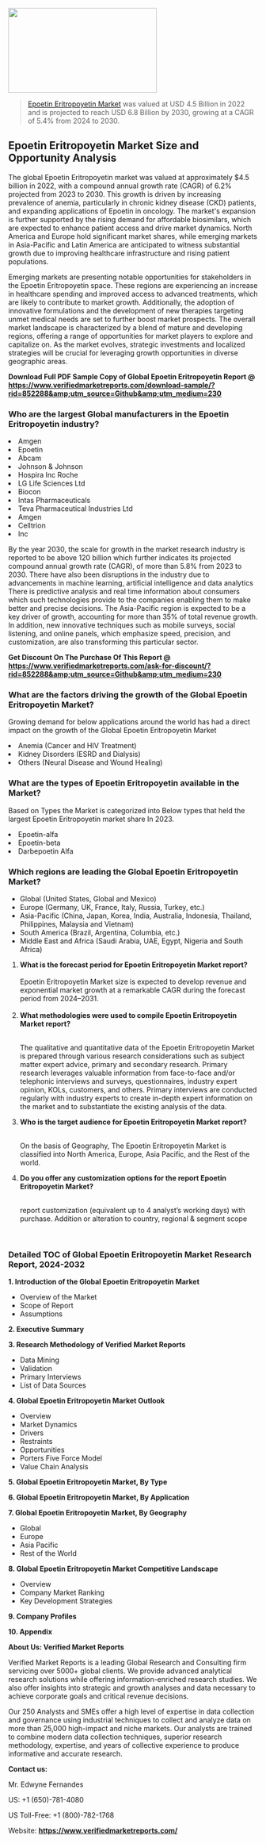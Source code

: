 <img src="https://ffe5etoiles.com/wp-content/uploads/2024/12/MST1-300x171.png" alt="" width="300" height="171" class="alignnone size-medium wp-image-20088" /><blockquote><p><p><a href="https://www.verifiedmarketreports.com/download-sample/?rid=852288&utm_source=Github&utm_medium=230" target="_blank">Epoetin Eritropoyetin Market</a> was valued at USD 4.5 Billion in 2022 and is projected to reach USD 6.8 Billion by 2030, growing at a CAGR of 5.4% from 2024 to 2030.</p></blockquote><p><h2>Epoetin Eritropoyetin Market Size and Opportunity Analysis</h2><p>The global Epoetin Eritropoyetin market was valued at approximately $4.5 billion in 2022, with a compound annual growth rate (CAGR) of 6.2% projected from 2023 to 2030. This growth is driven by increasing prevalence of anemia, particularly in chronic kidney disease (CKD) patients, and expanding applications of Epoetin in oncology. The market's expansion is further supported by the rising demand for affordable biosimilars, which are expected to enhance patient access and drive market dynamics. North America and Europe hold significant market shares, while emerging markets in Asia-Pacific and Latin America are anticipated to witness substantial growth due to improving healthcare infrastructure and rising patient populations.</p><p>Emerging markets are presenting notable opportunities for stakeholders in the Epoetin Eritropoyetin space. These regions are experiencing an increase in healthcare spending and improved access to advanced treatments, which are likely to contribute to market growth. Additionally, the adoption of innovative formulations and the development of new therapies targeting unmet medical needs are set to further boost market prospects. The overall market landscape is characterized by a blend of mature and developing regions, offering a range of opportunities for market players to explore and capitalize on. As the market evolves, strategic investments and localized strategies will be crucial for leveraging growth opportunities in diverse geographic areas.</p></p><p class=""><strong>Download Full PDF Sample Copy of Global Epoetin Eritropoyetin Report @ <a href="https://www.verifiedmarketreports.com/download-sample/?rid=852288&amp;utm_source=Github&amp;utm_medium=230" target="_blank">https://www.verifiedmarketreports.com/download-sample/?rid=852288&amp;utm_source=Github&amp;utm_medium=230</a></strong></p><h3 id="" class="">Who are the largest Global manufacturers in the Epoetin Eritropoyetin industry?</h3><p><li>Amgen</li><li> Epoetin</li><li> Abcam</li><li> Johnson & Johnson</li><li> Hospira Inc Roche</li><li> LG Life Sciences Ltd</li><li> Biocon</li><li> Intas Pharmaceuticals</li><li> Teva Pharmaceutical Industries Ltd</li><li> Amgen</li><li> Celltrion</li><li> Inc</li></p><div class=""><div class="" dir="" data-message-author-role="" data-message-id="" data-message-model-slug=""><div class=""><div class=""><div class=""><div class="" dir="" data-message-author-role="" data-message-id="" data-message-model-slug=""><div class=""><div class=""><p>By the year 2030, the scale for growth in the market research industry is reported to be above 120 billion which further indicates its projected compound annual growth rate (CAGR), of more than 5.8% from 2023 to 2030. There have also been disruptions in the industry due to advancements in machine learning, artificial intelligence and data analytics There is predictive analysis and real time information about consumers which such technologies provide to the companies enabling them to make better and precise decisions. The Asia-Pacific region is expected to be a key driver of growth, accounting for more than 35% of total revenue growth. In addition, new innovative techniques such as mobile surveys, social listening, and online panels, which emphasize speed, precision, and customization, are also transforming this particular sector.</p><p><strong>Get Discount On The Purchase Of This Report @&nbsp; <a href="https://www.verifiedmarketreports.com/ask-for-discount/?rid=852288&amp;utm_source=Github&amp;utm_medium=230" target="_blank">https://www.verifiedmarketreports.com/ask-for-discount/?rid=852288&amp;utm_source=Github&amp;utm_medium=230</a></strong></p></div></div></div></div></div></div></div></div><h3 id="" class="">What are the factors driving the growth of the Global Epoetin Eritropoyetin Market?</h3><p id="" class="">Growing demand for below applications around the world has had a direct impact on the growth of the Global Epoetin Eritropoyetin Market</p><p id="" class=""><li>Anemia (Cancer and HIV Treatment)</li><li> Kidney Disorders (ESRD and Dialysis)</li><li> Others (Neural Disease and Wound Healing)</li></p><h3 id="" class="">What are the types of Epoetin Eritropoyetin available in the Market?</h3><p id="" class="">Based on Types the Market is categorized into Below types that held the largest Epoetin Eritropoyetin market share In 2023.</p><p id="" class=""><li>Epoetin-alfa</li><li> Epoetin-beta</li><li> Darbepoetin Alfa</li></p><h3 id="" class="">Which regions are leading the Global Epoetin Eritropoyetin Market?</h3><ul><li>Global (United States, Global and Mexico)</li><li>Europe (Germany, UK, France, Italy, Russia, Turkey, etc.)</li><li>Asia-Pacific (China, Japan, Korea, India, Australia, Indonesia, Thailand, Philippines, Malaysia and Vietnam)</li><li>South America (Brazil, Argentina, Columbia, etc.)</li><li>Middle East and Africa (Saudi Arabia, UAE, Egypt, Nigeria and South Africa)</li></ul><p><ol><li><strong>What is the forecast period for Epoetin Eritropoyetin Market report?<br /></strong><br /><span data-sheets-root="1" data-sheets-value="{&quot;1&quot;:2,&quot;2&quot;:&quot;XXXX size is expected to develop revenue and exponential market growth at a remarkable CAGR during the forecast period from 2024&ndash;2030.&quot;}" data-sheets-userformat="{&quot;2&quot;:12674,&quot;4&quot;:{&quot;1&quot;:2,&quot;2&quot;:16776960},&quot;10&quot;:2,&quot;11&quot;:0,&quot;15&quot;:&quot;Arial&quot;,&quot;16&quot;:12}">Epoetin Eritropoyetin Market size is expected to develop revenue and exponential market growth at a remarkable CAGR during the forecast period from 2024&ndash;2031.</span><br /><br /></li><li><strong>What methodologies were used to compile Epoetin Eritropoyetin Market report?<br /><br /></strong><p>The qualitative and quantitative data of the&nbsp;Epoetin Eritropoyetin Market is prepared through various research considerations such as subject matter expert advice, primary and secondary research. Primary research leverages valuable information from face-to-face and/or telephonic interviews and surveys, questionnaires, industry expert opinion, KOLs, customers, and others. Primary interviews are conducted regularly with industry experts to create in-depth expert information on the market and to substantiate the existing analysis of the data.&nbsp;</p></li><li><strong>Who is the target audience for Epoetin Eritropoyetin Market report?<br /><br /></strong><p>On the basis of Geography, The&nbsp;Epoetin Eritropoyetin Market is classified into North America, Europe, Asia Pacific, and the Rest of the world.</p></li><li><strong>Do you offer any customization options for the report Epoetin Eritropoyetin Market?<br /><br /></strong><p>report customization (equivalent up to 4 analyst&rsquo;s working days) with purchase. Addition or alteration to country, regional &amp; segment scope</p><p>&nbsp;</p></li></ol></p><h3 id="" class="">Detailed TOC of Global Epoetin Eritropoyetin Market Research Report, 2024-2032</h3><p id="" class=""><strong>1. Introduction of the Global Epoetin Eritropoyetin Market</strong></p><ul><li>Overview of the Market</li><li>Scope of Report</li><li>Assumptions</li></ul><p id="" class=""><strong>2. Executive Summary</strong></p><p id="" class=""><strong>3. Research Methodology of&nbsp;Verified Market Reports</strong></p><ul><li>Data Mining</li><li>Validation</li><li>Primary Interviews</li><li>List of Data Sources</li></ul><p id="" class=""><strong>4. Global Epoetin Eritropoyetin Market Outlook</strong></p><ul><li>Overview</li><li>Market Dynamics</li><li>Drivers</li><li>Restraints</li><li>Opportunities</li><li>Porters Five Force Model</li><li>Value Chain Analysis</li></ul><p id="" class=""><strong>5. Global Epoetin Eritropoyetin Market, By&nbsp;Type</strong></p><p id="" class=""><strong>6. Global Epoetin Eritropoyetin Market, By Application</strong></p><p id="" class=""><strong>7. Global Epoetin Eritropoyetin Market, By Geography</strong></p><ul><li>Global</li><li>Europe</li><li>Asia Pacific</li><li>Rest of the World</li></ul><p id="" class=""><strong>8. Global Epoetin Eritropoyetin Market Competitive Landscape</strong></p><ul><li>Overview</li><li>Company Market Ranking</li><li>Key Development Strategies</li></ul><p id="" class=""><strong>9. Company Profiles</strong></p><p id="" class=""><strong>10. Appendix</strong></p><p id="" class=""><strong>About Us: Verified Market Reports</strong></p><p id="" class="">Verified Market Reports is a leading Global Research and Consulting firm servicing over 5000+ global clients. We provide advanced analytical research solutions while offering information-enriched research studies. We also offer insights into strategic and growth analyses and data necessary to achieve corporate goals and critical revenue decisions.</p><p id="" class="">Our 250 Analysts and SMEs offer a high level of expertise in data collection and governance using industrial techniques to collect and analyze data on more than 25,000 high-impact and niche markets. Our analysts are trained to combine modern data collection techniques, superior research methodology, expertise, and years of collective experience to produce informative and accurate research.</p><p id="" class=""><strong>Contact us:</strong></p><p id="" class="">Mr. Edwyne Fernandes</p><p id="" class="">US: +1 (650)-781-4080</p><p id="" class="">US Toll-Free: +1 (800)-782-1768</p><p id="" class="">Website: <a target="" data-test-app-aware-link=""><strong>https://www.verifiedmarketreports.com/</strong></a></p>
